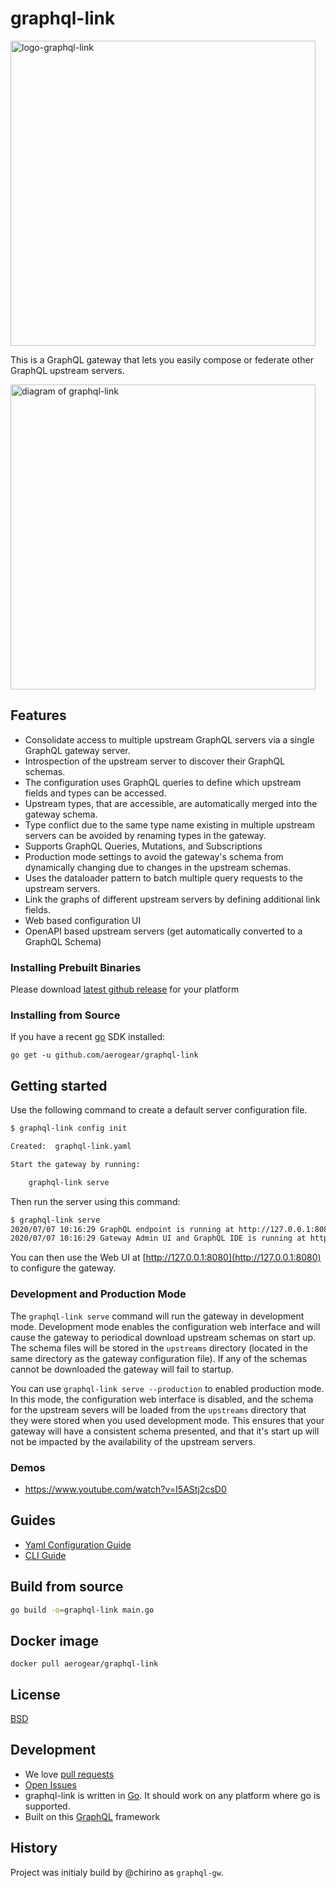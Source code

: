 # graphql-link

<img src="https://raw.githubusercontent.com/aerogear/graphql-link/master/docs/images/logo.png" alt="logo-graphql-link" width="488">

This is a GraphQL gateway that lets you easily compose or federate other
GraphQL upstream servers.

<img src="https://raw.githubusercontent.com/aerogear/graphql-link/master/docs/images/graphql-link-overview.jpg" alt="diagram of graphql-link" width="488">

## Features

* Consolidate access to multiple upstream GraphQL servers via a single GraphQL gateway server.
* Introspection of the upstream server to discover their GraphQL schemas.
* The configuration uses GraphQL queries to define which upstream fields and types can be accessed.    
* Upstream types, that are accessible, are automatically merged into the gateway schema.
* Type conflict due to the same type name existing in multiple upstream servers can be avoided by renaming types in the gateway.
* Supports GraphQL Queries, Mutations, and Subscriptions
* Production mode settings to avoid the gateway's schema from dynamically changing due to changes in the upstream schemas.  
* Uses the dataloader pattern to batch multiple query requests to the upstream servers.
* Link the graphs of different upstream servers by defining additional link fields.
* Web based configuration UI
* OpenAPI based upstream servers (get automatically converted to a GraphQL Schema)

### Installing Prebuilt Binaries

Please download [latest github release](https://github.com/aerogear/graphql-link/releases) for your platform

### Installing from Source

If you have a recent [go](https://golang.org/dl/) SDK installed:

`go get -u github.com/aerogear/graphql-link`

## Getting started

Use the following command to create a default server configuration file.

```bash
$ graphql-link config init

Created:  graphql-link.yaml

Start the gateway by running:

    graphql-link serve

```

Then run the server using this command:

```bash
$ graphql-link serve
2020/07/07 10:16:29 GraphQL endpoint is running at http://127.0.0.1:8080/graphql
2020/07/07 10:16:29 Gateway Admin UI and GraphQL IDE is running at http://127.0.0.1:8080
```

You can then use the Web UI at [http://127.0.0.1:8080](http://127.0.0.1:8080) to configure the gateway.
 
### Development and Production Mode

The `graphql-link serve` command will run the gateway in development mode.  Development mode enables the configuration web interface and will cause the gateway to periodical download upstream schemas on start up.  The schema files will be stored in the `upstreams` directory (located in the same directory as the gateway configuration file).  If any of the schemas cannot be downloaded the gateway will fail to startup.

You can use `graphql-link serve --production` to enabled production mode.  In this mode, the configuration web interface is disabled, and the schema for the upstream severs will be loaded from the `upstreams` directory that they were stored when you used development mode.  This ensures that your gateway will have a consistent schema presented, and that it's start up will not be impacted by the availability of the upstream
servers.

### Demos

* https://www.youtube.com/watch?v=I5AStj2csD0

## Guides

* [Yaml Configuration Guide](docs/config.md)
* [CLI Guide](docs/cli.md)
 
## Build from source

```bash
go build -o=graphql-link main.go
```
## Docker image

```
docker pull aerogear/graphql-link
```

## License

[BSD](./LICENSE)

## Development

- We love [pull requests](https://github.com/aerogear/graphql-link/pulls)
- [Open Issues](https://github.com/aerogear/graphql-link/issues)
- graphql-link is written in [Go](https://golang.org/). It should work on any platform where go is supported.
- Built on this [GraphQL](https://github.com/chirino/graphql) framework

## History
 
Project was initialy build by @chirino as `graphql-gw`. 